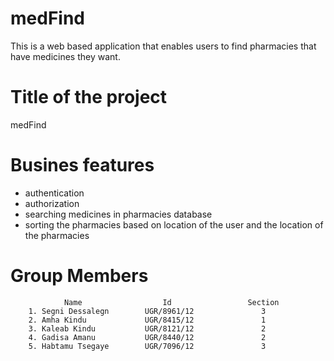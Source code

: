# medFind
This is a web based application that enables users to find pharmacies that have medicines they want.

# Title of the project
medFind

# Busines features
- authentication
- authorization
- searching medicines in pharmacies database
- sorting the pharmacies based on location of the user and the location of the pharmacies

# Group Members
                Name                  Id                 Section 
        1. Segni Dessalegn        UGR/8961/12               3
        2. Amha Kindu             UGR/8415/12               1
        3. Kaleab Kindu           UGR/8121/12               2
        4. Gadisa Amanu           UGR/8440/12               2
        5. Habtamu Tsegaye        UGR/7096/12               3
